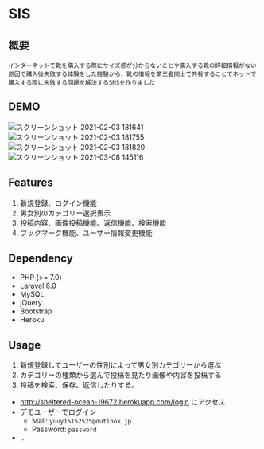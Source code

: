 # SIS

## 概要
    インターネットで靴を購入する際にサイズ感が分からないことや購入する靴の詳細情報がない原因で購入後失敗する体験をした経験から、靴の情報を第三者同士で共有することでネットで購入する際に失敗する問題を解決するSNSを作りました

## DEMO
![スクリーンショット 2021-02-03 181641](https://user-images.githubusercontent.com/73517538/106726488-c810ef00-664d-11eb-8fd2-59048e76bc48.png)
![スクリーンショット 2021-02-03 181755](https://user-images.githubusercontent.com/73517538/106726502-cba47600-664d-11eb-88a3-e65884be551c.png)
![スクリーンショット 2021-02-03 181820](https://user-images.githubusercontent.com/73517538/106726508-ce06d000-664d-11eb-8a0c-e65245275aa7.png)
![スクリーンショット 2021-03-08 145116](https://user-images.githubusercontent.com/73517538/110280480-3a466c00-801e-11eb-95ba-36b056ac1b80.png)
 
## Features
1. 新規登録、ログイン機能
2. 男女別のカテゴリー選択表示
3. 投稿内容、画像投稿機能、返信機能、検索機能
4. ブックマーク機能、ユーザー情報変更機能

## Dependency
- PHP (>= 7.0)
- Laravel 6.0
- MySQL
- jQuery
- Bootstrap
- Heroku

## Usage
1. 新規登録してユーザーの性別によって男女別カテゴリーから選ぶ
2. カテゴリーの種類から選んで投稿を見たり画像や内容を投稿する
3. 投稿を検索、保存、返信したりする。

- http://sheltered-ocean-19672.herokuapp.com/login にアクセス
- デモユーザーでログイン
    - Mail: `yuuy15152525@outlook.jp`
    - Password: `password`
- ...


